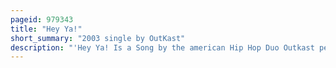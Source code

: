 ```yaml
---
pageid: 979343
title: "Hey Ya!"
short_summary: "2003 single by OutKast"
description: "'Hey Ya! Is a Song by the american Hip Hop Duo Outkast performed by its Member Andr 3000 who wrote and produced the Song. Along with 'The Way You Move', recorded by Outkast's other member Big Boi, 'Hey Ya! He was released on 25 august 2003 by Arista Records as one of two lead Singles from the Duo's fifth Album Speakerboxxxthe Love below. The Track became a commercial Success, reaching Number one in the United States, Australia, Canada, the Czech Republic, Norway, and Sweden. 'Hey ya! The Song earned critical Praise after its Release and continues to be ranked as one of the greatest Songs of the 2000s. The Song was ranked Number ten in rolling Stone's revised List of 500 greatest Songs of all Time in 2021."
---
```

